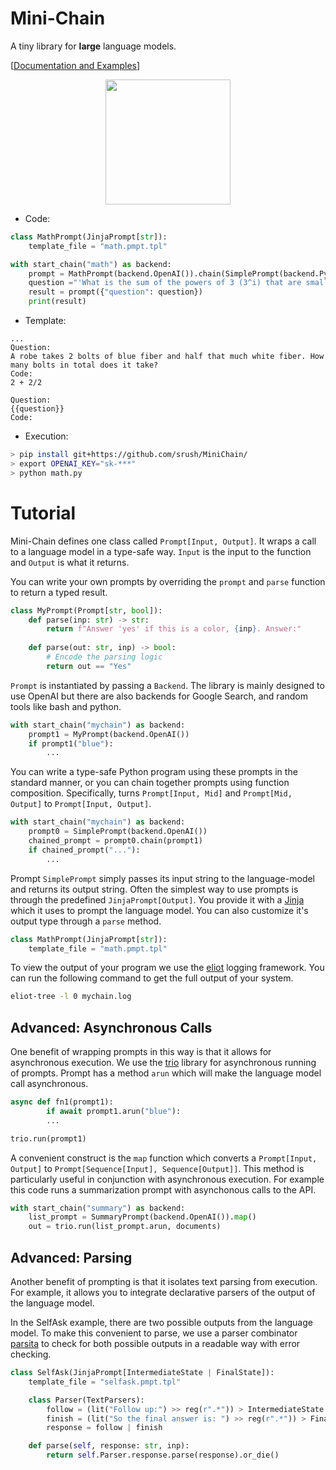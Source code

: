 # Mini-Chain

A tiny library for **large** language models.

[[Documentation and Examples](https://srush.github.io/minichain)]

<center><img width="200px" src="https://user-images.githubusercontent.com/35882/218286642-67985b6f-d483-49be-825b-f62b72c469cd.png"/></center>

* Code:

```python
class MathPrompt(JinjaPrompt[str]):
    template_file = "math.pmpt.tpl"

with start_chain("math") as backend:
    prompt = MathPrompt(backend.OpenAI()).chain(SimplePrompt(backend.Python()))
    question ="'What is the sum of the powers of 3 (3^i) that are smaller than 100?"
    result = prompt({"question": question})
    print(result)
```

* Template:

```
...
Question:
A robe takes 2 bolts of blue fiber and half that much white fiber. How many bolts in total does it take?
Code:
2 + 2/2

Question:
{{question}}
Code:
```

* Execution:

```bash
> pip install git+https://github.com/srush/MiniChain/
> export OPENAI_KEY="sk-***"
> python math.py
```

# Tutorial

Mini-Chain defines one class called `Prompt[Input, Output]`. 
It wraps a call to a language model in a type-safe way. `Input` is the input 
to the function and `Output` is what it returns. 

You can write your own prompts by overriding the `prompt` and `parse`
function to return a typed result. 

```python
class MyPrompt(Prompt[str, bool]):
    def parse(inp: str) -> str:
        return f"Answer 'yes' if this is a color, {inp}. Answer:"
    
    def parse(out: str, inp) -> bool:
        # Encode the parsing logic
        return out == "Yes" 
```

`Prompt` is instantiated by passing a `Backend`. The library is mainly
designed to use OpenAI but there are also backends for Google Search,
and random tools like bash and python.


```python
with start_chain("mychain") as backend:
    prompt1 = MyPrompt(backend.OpenAI())
    if prompt1("blue"):
        ...
```

You can write a type-safe Python program using these prompts in the
standard manner, or you can chain together prompts using function
composition. Specifically, turns `Prompt[Input, Mid]` and `Prompt[Mid,
Output]` to `Prompt[Input, Output]`.

```python
with start_chain("mychain") as backend:
    prompt0 = SimplePrompt(backend.OpenAI())
    chained_prompt = prompt0.chain(prompt1)
    if chained_prompt("..."):
        ...
```

Prompt `SimplePrompt` simply passes its input string to the
language-model and returns its output string.  Often the simplest way
to use prompts is through the predefined `JinjaPrompt[Output]`.  You
provide it with a
[Jinja](https://jinja.palletsprojects.com/en/3.1.x/templates/) which
it uses to prompt the language model. You can also customize it's
output type through a `parse` method.

```python
class MathPrompt(JinjaPrompt[str]):
    template_file = "math.pmpt.tpl"
```

To view the output of your program we use the
[eliot](https://eliot.readthedocs.io/en/stable/) logging framework.
You can run the following command to get the full output of your
system.

```bash
eliot-tree -l 0 mychain.log
```

## Advanced: Asynchronous Calls

One benefit of wrapping prompts in this way is that it allows for
asynchronous execution. We use the
[trio](https://trio.readthedocs.io/en/stable/) library for
asynchronous running of prompts. Prompt has a method `arun` which will
make the language model call asynchronous.

```python
async def fn1(prompt1):
        if await prompt1.arun("blue"):
        ...

trio.run(prompt1)
```

A convenient construct is the `map` function which
converts a `Prompt[Input, Output]` to `Prompt[Sequence[Input],
Sequence[Output]]`. This method is particularly useful in conjunction
with asynchronous execution. For example this code runs a
summarization prompt with asynchonous calls to the API.


```python
with start_chain("summary") as backend:
    list_prompt = SummaryPrompt(backend.OpenAI()).map()
    out = trio.run(list_prompt.arun, documents)
```



## Advanced: Parsing

Another benefit of prompting is that it isolates text parsing from execution.
For example, it allows you to integrate declarative parsers of the output of the 
language model. 

In the SelfAsk example, there are two possible outputs from the
language model.  To make this convenient to parse, we use a parser
combinator [parsita](https://parsita.drhagen.com/) to check for both
possible outputs in a readable way with error checking.


```python
class SelfAsk(JinjaPrompt[IntermediateState | FinalState]):
    template_file = "selfask.pmpt.tpl"

    class Parser(TextParsers):
        follow = (lit("Follow up:") >> reg(r".*")) > IntermediateState
        finish = (lit("So the final answer is: ") >> reg(r".*")) > FinalState
        response = follow | finish

    def parse(self, response: str, inp):
        return self.Parser.response.parse(response).or_die()
```
